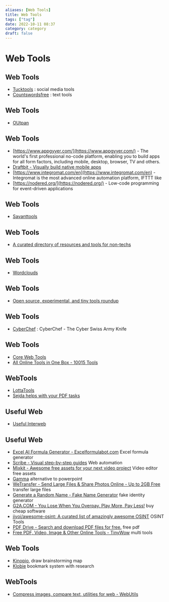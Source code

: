 ```yaml
---
aliases: [Web Tools]
title: Web Tools
tags: ["tag"]
date: 2022-10-11 08:37
category: category
draft: false
---
```


# Web Tools

## Web Tools

- [Tucktools](https://www.tucktools.com/) : social media tools
- [Countswordsfree](https://countwordsfree.com/) : text tools

## Web Tools

- [OUtpan](https://www.outpan.com/)

## Web Tools

- [https://www.appgyver.com/](https://www.appgyver.com/) \- The world's first professional no-code platform, enabling you to build apps for all form factors, including mobile, desktop, browser, TV and others.
- [Draftbit - Visually build native mobile apps](https://draftbit.com/)
- [https://www.integromat.com/en](https://www.integromat.com/en) \- Integromat is the most advanced online automation platform, IFTTT like
- [https://nodered.org/](https://nodered.org/) \- Low-code programming for event-driven applications

## Web Tools

- [Savanttools](http://savanttools.com/)

## Web Tools

- [A curated directory of resources and tools for non-techs](https://www.nocode.tech/)

## Web Tools

- [Wordclouds](https://www.wordclouds.com/)

## Web Tools

- [Open source, experimental, and tiny tools roundup](https://tinytools.directory/)

## Web Tools

- [CyberChef](https://gchq.github.io/CyberChef/) : CyberChef - The Cyber Swiss Army Knife

## Web Tools

- [Core Web Tools](https://www.corewebtools.com/)
- [All Online Tools in One Box - 10015 Tools](https://10015.io/)

## WebTools

- [LottaTools](https://lottatools.com/)
- [Sejda helps with your PDF tasks](https://www.sejda.com/)

## Useful Web

- [Useful Interweb](https://usefulinterweb.com/)

## Useful Web

- [Excel AI Formula Generator - Excelformulabot.com](https://excelformulabot.com/) Excel formula generator
- [Scribe - Visual step-by-step guides](https://scribehow.com/) Web automation
- [Mixkit - Awesome free assets for your next video project](https://mixkit.co/) Video editor free assets
- [Gamma](https://gamma.app/) alternative to powerpoint
- [WeTransfer - Send Large Files & Share Photos Online - Up to 2GB Free](https://wetransfer.com/) transfer large files
- [Generate a Random Name - Fake Name Generator](https://www.fakenamegenerator.com/) fake identity generator
- [G2A.COM - You Lose When You Overpay. Play More, Pay Less!](https://www.g2a.com/) buy cheap software
- [jivoi/awesome-osint: A curated list of amazingly awesome OSINT](https://github.com/jivoi/awesome-osint#-Table-of-Contents) OSINT Tools
- [PDF Drive - Search and download PDF files for free.](https://www.pdfdrive.com/) free pdf
- [Free PDF, Video, Image & Other Online Tools - TinyWow](https://tinywow.com/) multi tools

## Web Tools

- [Kinopio](https://kinopio.club/), draw brainstorming map
- [Klobie](https://klobie.com) bookmark system with research

## WebTools

- [Compress images, compare text, utilities for web - WebUtils](https://www.webutils.app/)

